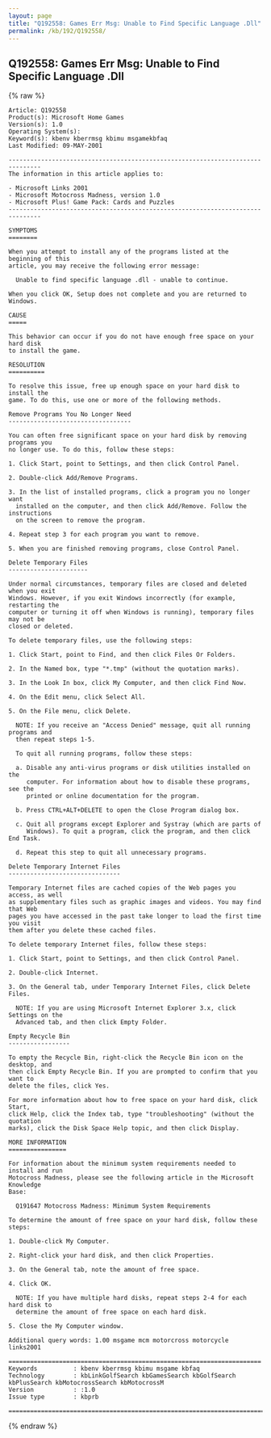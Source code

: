```yaml
---
layout: page
title: "Q192558: Games Err Msg: Unable to Find Specific Language .Dll"
permalink: /kb/192/Q192558/
---
```


## Q192558: Games Err Msg: Unable to Find Specific Language .Dll

{% raw %}

	Article: Q192558
	Product(s): Microsoft Home Games
	Version(s): 1.0
	Operating System(s): 
	Keyword(s): kbenv kberrmsg kbimu msgamekbfaq
	Last Modified: 09-MAY-2001
	
	-------------------------------------------------------------------------------
	The information in this article applies to:
	
	- Microsoft Links 2001 
	- Microsoft Motocross Madness, version 1.0 
	- Microsoft Plus! Game Pack: Cards and Puzzles 
	-------------------------------------------------------------------------------
	
	SYMPTOMS
	========
	
	When you attempt to install any of the programs listed at the beginning of this
	article, you may receive the following error message:
	
	  Unable to find specific language .dll - unable to continue.
	
	When you click OK, Setup does not complete and you are returned to Windows.
	
	CAUSE
	=====
	
	This behavior can occur if you do not have enough free space on your hard disk
	to install the game.
	
	RESOLUTION
	==========
	
	To resolve this issue, free up enough space on your hard disk to install the
	game. To do this, use one or more of the following methods.
	
	Remove Programs You No Longer Need
	----------------------------------
	
	You can often free significant space on your hard disk by removing programs you
	no longer use. To do this, follow these steps:
	
	1. Click Start, point to Settings, and then click Control Panel.
	
	2. Double-click Add/Remove Programs.
	
	3. In the list of installed programs, click a program you no longer want
	  installed on the computer, and then click Add/Remove. Follow the instructions
	  on the screen to remove the program.
	
	4. Repeat step 3 for each program you want to remove.
	
	5. When you are finished removing programs, close Control Panel.
	
	Delete Temporary Files
	----------------------
	
	Under normal circumstances, temporary files are closed and deleted when you exit
	Windows. However, if you exit Windows incorrectly (for example, restarting the
	computer or turning it off when Windows is running), temporary files may not be
	closed or deleted.
	
	To delete temporary files, use the following steps:
	
	1. Click Start, point to Find, and then click Files Or Folders.
	
	2. In the Named box, type "*.tmp" (without the quotation marks).
	
	3. In the Look In box, click My Computer, and then click Find Now.
	
	4. On the Edit menu, click Select All.
	
	5. On the File menu, click Delete.
	
	  NOTE: If you receive an "Access Denied" message, quit all running programs and
	  then repeat steps 1-5.
	
	  To quit all running programs, follow these steps:
	
	  a. Disable any anti-virus programs or disk utilities installed on the
	     computer. For information about how to disable these programs, see the
	     printed or online documentation for the program.
	
	  b. Press CTRL+ALT+DELETE to open the Close Program dialog box.
	
	  c. Quit all programs except Explorer and Systray (which are parts of
	     Windows). To quit a program, click the program, and then click End Task.
	
	  d. Repeat this step to quit all unnecessary programs.
	
	Delete Temporary Internet Files
	-------------------------------
	
	Temporary Internet files are cached copies of the Web pages you access, as well
	as supplementary files such as graphic images and videos. You may find that Web
	pages you have accessed in the past take longer to load the first time you visit
	them after you delete these cached files.
	
	To delete temporary Internet files, follow these steps:
	
	1. Click Start, point to Settings, and then click Control Panel.
	
	2. Double-click Internet.
	
	3. On the General tab, under Temporary Internet Files, click Delete Files.
	
	  NOTE: If you are using Microsoft Internet Explorer 3.x, click Settings on the
	  Advanced tab, and then click Empty Folder.
	
	Empty Recycle Bin
	-----------------
	
	To empty the Recycle Bin, right-click the Recycle Bin icon on the desktop, and
	then click Empty Recycle Bin. If you are prompted to confirm that you want to
	delete the files, click Yes.
	
	For more information about how to free space on your hard disk, click Start,
	click Help, click the Index tab, type "troubleshooting" (without the quotation
	marks), click the Disk Space Help topic, and then click Display.
	
	MORE INFORMATION
	================
	
	For information about the minimum system requirements needed to install and run
	Motocross Madness, please see the following article in the Microsoft Knowledge
	Base:
	
	  Q191647 Motocross Madness: Minimum System Requirements
	
	To determine the amount of free space on your hard disk, follow these steps:
	
	1. Double-click My Computer.
	
	2. Right-click your hard disk, and then click Properties.
	
	3. On the General tab, note the amount of free space.
	
	4. Click OK.
	
	  NOTE: If you have multiple hard disks, repeat steps 2-4 for each hard disk to
	  determine the amount of free space on each hard disk.
	
	5. Close the My Computer window.
	
	Additional query words: 1.00 msgame mcm motorcross motorcycle links2001
	
	======================================================================
	Keywords          : kbenv kberrmsg kbimu msgame kbfaq
	Technology        : kbLinkGolfSearch kbGamesSearch kbGolfSearch kbPlusSearch kbMotocrossSearch kbMotocrossM
	Version           : :1.0
	Issue type        : kbprb
	
	=============================================================================
	

{% endraw %}
